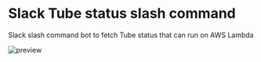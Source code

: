 # Slack Tube status slash command
Slack slash command bot to fetch Tube status that can run on AWS Lambda

![preview](https://raw.githubusercontent.com/mattdoughty/slack-lambda-tube-status/master/preview.png)
